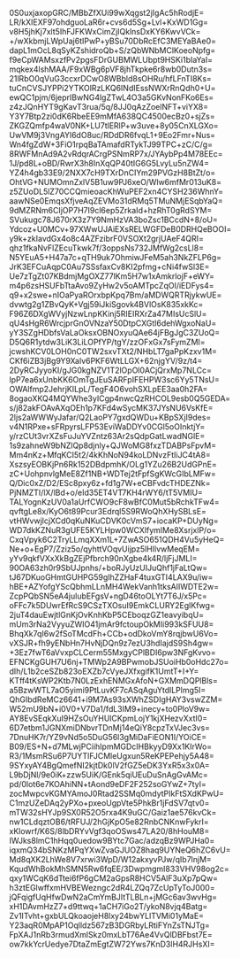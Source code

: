 0S0uxjaxopGRC/MBbZfXUi99wXqgst2jIgAc5hRodjE=
LR/kXIEXF97ohdguoLaR6r+cvs6d5Sg+Lvl+KxWD1Gg=
v8H5jhKj7xlt5IhFJFKWxCimZjIQklnsDxKY6KwvVCk=
+/wXkbmjLWpUaj6tIPwP+yBSu70DbRcEfC3MEYaBAe0=
dapL1mOcL8qSyKZshidroQb+S/zQbWNbMClKoeoNpfg=
f9eCpWAMsxzfPv2pgsFDrGUBMWLUbpt9HSKi1bIaYaI=
mqkex4lshMAA/F9xWBg6pVF8jhTkpke6r8wb0Dutn3s=
21lRbO0qVuG3ccxrDCwO8WBbld8sOHRu/hfLFnTI8Ks=
tuCnCVSJYPPi2YTKOlRzLKQ6INdIEssNWXrRnQdh0+U=
ewQC1pjm/6jeprIBwNG4lgZTwL4O3a5GKvNonFKo6Es=
z4zJQnHYT9gKavT3rua/5q/8JJ0qAzZoelNFT+viYX8=
Y3Y7Btp2zi0dK6RbeEE9mMfA638QC4500ecBz0+sjZs=
ZKGZQmfp4waV0NK+LU7tlERlP+w3uve+8y05CnXLGXo=
UwVM9j3VngAYl6dO8uc/RDdDR6fvqL1+9Eo2Fmr+Nus=
Wn4fgZdW+3FiO1rpqBaTAmafdRTykTJ99TPC+zC/C/g=
8RWFMnAd9A2vRdqrACrgPSNmRP7x/JYAybPp4M78EEc=
1J/pd8L+oBD/RwrX3h8InXqQP40tIG6G5LvyLu5nZW4=
YZ4h4gb33E9/2NXX7cH9TXrDnCIYm29PVGzH8BtZt/o=
OhtVG+NUMOmnZxlV5B1uw9PJ6xeO/Wlw6mfMr013uK8=
z5ZUoDL5lZ70CCQmieoacKhWuPEF2xn4CYSH236WhnY=
aawNSe0EmqsXfjveAqZEVMo31dRMq5TMuNMjESqbYaQ=
9dMZRNm6CIjOP7H7I9cl6ep5ZrkaId+hzRhT0gRdSYM=
SVukugc78J670rX3z7Y9NmHzVA3boZsc1BCcdN+8/oU=
Ydcoz+U0MCv+97XWwUJAiEXsRELWGFDeB0DRHQeBOOI=
y9k+zkIavdGx4o8c4AZFzibrF0VSOXt2grjUAeF4QRI=
qhz1fkaNvFlZEcuTkwk7f/3oppsNs732JMfWg2csLl8=
N5YEuA5+H47a7c+qTH9uk7OhmiwJFeM5ah3NkZFLP6g=
JrK3EFCuAqpC0Au7SSsfaxCv8KI2pfmg+cNi4fwSl3E=
Ue7zTgZt07KBdmjMgOXZ77lKm5H7w1xAmkrlojF+eWY=
m4p6zsHSUFbTtaAvo9ZyHw2v5oAMTpcZqOI/iEDFys4=
q9+x2swe+nIOaPyaROrxbpKpq7Bm/aMDWQRTRjykwUE=
dvwtg2g1ZBvQyK+Vgj59iJkiSgovk4BVlOsK835xkKc=
F96Z6DXgWVyjNzwLnpKKinj5RIEIRXrZa47MIsUcSlU=
qU4sHgR6WrcjprGnOVNzaY50DtpCXGtl6dehWgxoNaU=
yY3SZgHDbfsVaLaOksxOBNOxyuQAe64jFBgJgC3ZUoQ=
D5Q6R1ytdw3LiK3LiLOPfYP/tgY/zzOFxGx7sFymZMI=
jcwshKCV0LOH0nC0TW2sxvTXt2/NHbLT7gaPpKzxv1M=
CKf6iZB3jBg9Y9Xalv6PKF6WtLLGX+62njgYV/9z/t4=
2DyRCJyyoKI/gJG0kgNZV1T2lOpOl0ACjQrxMp7NLCc=
lpP7ea6xUnbKK6OmTgJEuSARFpIFEHPW3sc6Yy5TNsU=
OWAlfmp2JehrjKILpL/TegF4O6vohSXLpEE3aa0h2FA=
8ogaoXKQ4MQYWhe3yICgp4nwcQzRHCOL9esb0Q5GEDA=
s/j82akFOAvAXqOEh1p7KFd4wSycMK37JYsNU6VsKfE=
2ljs2aWWWyJafar/Q2LaoPY7gxdQWDu+KBpSXjI9des=
v4N1RPxe+sFRpyrsLFP53EviWaDDYv0CGl5oOInktjY=
y/rzCUt3vrXZsFuJuYVZntz63Ar2sQdpGatLwadNGlE=
1s9zahneW9bNZlQp8djnly+QJWoMG8fxzTDABPsFpvM=
Mm4nKz+MfqKCI5t2/4kKhNoN94koLDNvzFtIiJC4tA8=
XszsyEOBKjPn6Rk152DBdpmhK/OLg1YZu26B2UdGPnE=
zC+UohpnvlgMeE8Zf1NB+WDTej2tFpfSgKWcGIbLMFw=
Q/Dic0xZ/D2/ESc8pxy6z+fd1g7W+eCBFvdcTHDEZNk=
PjNMZTI/lX/lBd+o/eId35ET4VT7KH4rWY6/tT5VMIU=
TALYognKzUV0a1aUrfCWO9cF8wBfC0Mut5bRchkTFw4=
qvftgLe8x/KyO6t89Pcur3Edrql5S9RWoQhXHySBLsE=
vtHWvwjlcjXCd0qKuNKuCDVK0cVmS7+iocaKP+DUyNg=
WD7dkKZNuR3gUFE5KYLHpw0WCXlfymIMe8XsrjxlP/o=
CxqVpyk6C2TryLLmqXXm1L+7ZwASO651QDH4Vu5yHeQ=
Ne+o+EgP7/Zziz5o/qyhttVOqvUijpz5lHIlvwMeqEM=
yYv9qkfVXxXkBgZEjPfbrch90nXgbe4k4R/ljFjJMLI=
90OA63zh0r9SbUJpnhs/+boRJyUzUIJuQhf1jFaLtQw=
tJ67DKuoGHmtGUHPG59gIhZZHaF4tuxGTI4LAX9u/iw=
hBE+AZYofgYScQbhmLLnMH4WekVanh1tksAlIWDTE2w=
ZcpPQbSN5eA4julubEFgsV+ngD46toOLYt7T6J/x5Pc=
oFFc7k5DUwrEfRcS9CSzTXOsuI9EmkCLURY2EglKfwg=
2juT4dauEwjtlGnKjOvKnhKbP5CEboqzGZ1eavyibqU=
mUm3rNa2VyyuZWIO41jmAr9fctoupOkMIi993kSFUU8=
BhqXk7qI6w2fSoTMcdFh+CCb+odDkoVmY8rqjbwU6Vo=
vXSJR+fh9yENbHn7HvNjDQn9z7ezU3hdIajdS9Sh4gw=
+3Ez7fwT6aVvxpCLCerm55MxgyCPlBDI6pw3NFgKvvo=
EFNCKgGUH7U6nj+TMWp2A9BPwmobJSUoiHb0oHdc27o=
dIh/L1b2ceSZb823oEXZb7cVyeJXfxgifK1UmtT+I+Y=
KTff4tKsWP2Ktb7N0LzExhENMGxAfoN+GXMmDQPlBls=
a5BzwWTL7aO5yimi9PtLuvKF7cASqAguYtdlLPlmg5I=
QhGIbdReMCz6641+i9M7As93sXWhZSDIgHAY3vswZZM=
W52mU9bN+i0V0+V7Da1/fdL3IM9+inecy+to0PloV9w=
AY8EvSEqkXuI9HZsOuYHUlCKpmLojY1kjXHezvXxtI0=
6D7etbm1JGNXmiDNbvrTDnMj14eQiY8cpzTxVJec3vs=
7DnuHK7r/YZ9vNd5o5DuG56l3gMiDaFiEON1I/YOiCE=
B09/ES+N+d7MLwjPCiihIpmMGDcIHBkyyD9Xx1KIrWo=
R3/1MsmRSu6P7UYTlFJCMleUgxun5ReKPEPehjy5A48=
9SYxyAY4BgQmefNI2kjtDk0lV2fGZ5eDK3YxR5x3x0A=
L9bDjNl/9e0iK+zzw5UiK/GEnk5qiUEuDuSnAgGvAMc=
pd/0lot6e7KOAhiNN+tAond9eDF2F252soGYwZ+7tyI=
zocMwpcvKGMYAmoJ0Rtad2SSMq0mdytPIkFtSXdKPwU=
C1mzUZeDAq2yPXo+pxeoUgpVte5PhkBr1jFdSV7qtv0=
mTW32sHYJp9SX0R52O5rxa4K9uGC/Gaiz1ae576kvCk=
nw1CLdqztOB6/tRFUJ/2hGjKpO5e82RnbCNKnwFykrI=
xKlowrf/K6S/8lbDRYvVgf3qoOSws47LA20/8hHouM8=
IWJks8lmC1hHqq0uedow9BYtc7Gac/adzqBz9WPJHa0=
iqxmQ34bSNKzMPqYXwZvaGJUOZ8haq9UYNeQ6hZC6vU=
Md8qXK2LhWe8V7xrwi3WpD/W12akxyvPJw/qIb7lnjM=
KqudWhBokMhSMN5Rw6fqEE/3DwpmgmI833VHV98og2c=
qxy1WCqK6dTtei6fP6gCM2aGpsR8HCV5AlF3uXp7pQw=
h3ztEGlwffxmHVBEWezngc2dR4LZQq7ZcUpTyToJ000=
jQFqigfUqHfwDwN2aCmYmBJItTLBLn+jMGc6av3wvHg=
xH1DAvmHzZ7+d9ttwq+1aCH7iGo2T/ykoN8vjq4Batg=
Zv1ITvht+gxbULQkoaojeH8lxy24bwYLlTVMi01yMaE=
Y23aqR0MpAP1Oqlldz567zB3DGRbyLRtiFYnZsTNJTg=
FpXAJ1nRb3rmudXmlSkz0mxLbT76Ae4VvQlDBFbst7E=
ow7kkYcrUedye7DtaZmEgtZW72Yws7KnD3lH4RJHsXI=
